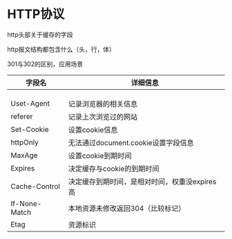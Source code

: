 # HTTP协议

 

http头部关于缓存的字段

http报文结构都包含什么（头，行，体）

301与302的区别，应用场景

| 字段名        | 详细信息                                      |
| ------------- | --------------------------------------------- |
|               |                                               |
|               |                                               |
|               |                                               |
| Uset-Agent    | 记录浏览器的相关信息                          |
| referer       | 记录上次浏览过的网站                          |
| Set-Cookie    | 设置cookie信息                                |
| httpOnly      | 无法通过document.cookie设置字段信息           |
| MaxAge        | 设置cookie到期时间                            |
| Expires       | 决定缓存与cookie的到期时间                    |
| Cache-Control | 决定缓存到期时间，是相对时间，权重没expires高 |
| If-None-Match | 本地资源未修改返回304（比较标记）             |
| Etag          | 资源标识                                      |

